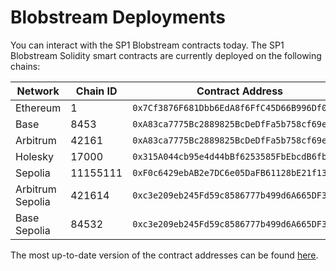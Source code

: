 # Blobstream Deployments

You can interact with the SP1 Blobstream contracts today. The SP1 Blobstream Solidity smart contracts are currently deployed on the following chains:


| Network | Chain ID | Contract Address |
|---------|----------|-----------------|
| Ethereum | 1 | `0x7Cf3876F681Dbb6EdA8f6FfC45D66B996Df08fAe` |
| Base | 8453 | `0xA83ca7775Bc2889825BcDeDfFa5b758cf69e8794` |
| Arbitrum | 42161 | `0xA83ca7775Bc2889825BcDeDfFa5b758cf69e8794` |
| Holesky | 17000 | `0x315A044cb95e4d44bBf6253585FbEbcdB6fb41ef` |
| Sepolia | 11155111 | `0xF0c6429ebAB2e7DC6e05DaFB61128bE21f13cb1e` |
| Arbitrum Sepolia | 421614 | `0xc3e209eb245Fd59c8586777b499d6A665DF3ABD2` |
| Base Sepolia | 84532 | `0xc3e209eb245Fd59c8586777b499d6A665DF3ABD2` |

The most up-to-date version of the contract addresses can be found [here](https://docs.celestia.org/how-to-guides/blobstream#deployed-contracts).
